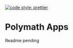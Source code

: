 [![code style: prettier](https://img.shields.io/badge/code_style-prettier-ff69b4.svg?style=flat-square)](https://github.com/prettier/prettier)

# Polymath Apps

Readme pending
